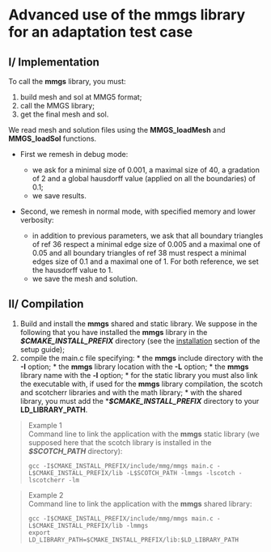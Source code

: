 # Advanced use of the **mmgs** library for an adaptation test case

## I/ Implementation
To call the **mmgs** library, you must:  
  1. build mesh and sol at MMG5 format;
  2. call the MMGS library;
  3. get the final mesh and sol.

  We read mesh and solution files using the **MMGS_loadMesh** and **MMGS_loadSol** functions.

  * First we remesh in debug mode:
    * we ask for a minimal size of 0.001, a maximal size of 40, a gradation of 2 and a global hausdorff value (applied on all the boundaries) of 0.1;
    * we save results.

  * Second, we remesh in normal mode, with specified memory and lower verbosity:
    * in addition to previous parameters, we ask that all boundary triangles of ref 36 respect a minimal edge size of 0.005 and a maximal one of 0.05 and all boundary triangles of ref 38 must respect a minimal edges size of 0.1 and a maximal one of 1.  For both reference, we set the hausdorff value to 1.
    * we save the mesh and solution.

## II/ Compilation
  1. Build and install the **mmgs** shared and static library. We suppose in the following that you have installed the **mmgs** library in the **_$CMAKE_INSTALL_PREFIX_** directory (see the [installation](https://github.com/MmgTools/Mmg/wiki/Setup-guide#iii-installation) section of the setup guide);
  2. compile the main.c file specifying:
    * the **mmgs** include directory with the **-I** option;
    * the **mmgs** library location with the **-L** option;
    * the **mmgs** library name with the **-l** option;
    * for the static library you must also link the executable with, if used for the **mmgs** library compilation, the scotch and scotcherr libraries and with the math library;
    * with the shared library, you must add the ***_$CMAKE_INSTALL_PREFIX_** directory to your **LD_LIBRARY_PATH**.

> Example 1  
>  Command line to link the application with the **mmgs** static library (we supposed here that the scotch library is installed in the **_$SCOTCH_PATH_** directory):  
> ```Shell
> gcc -I$CMAKE_INSTALL_PREFIX/include/mmg/mmgs main.c -L$CMAKE_INSTALL_PREFIX/lib -L$SCOTCH_PATH -lmmgs -lscotch -lscotcherr -lm
> ```

> Example 2  
>  Command line to link the application with the **mmgs** shared library:  
> ```Shell
> gcc -I$CMAKE_INSTALL_PREFIX/include/mmg/mmgs main.c -L$CMAKE_INSTALL_PREFIX/lib -lmmgs
> export LD_LIBRARY_PATH=$CMAKE_INSTALL_PREFIX/lib:$LD_LIBRARY_PATH
> ```